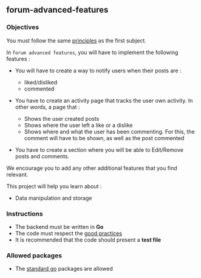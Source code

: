 ## forum-advanced-features

### Objectives

You must follow the same [principles](https://public.01-edu.org/subjects/forum/) as the first subject.

In `forum advanced features`, you will have to implement the following features :

- You will have to create a way to notify users when their posts are :

  - liked/disliked
  - commented

- You have to create an activity page that tracks the user own activity. In other words, a page that :

  - Shows the user created posts
  - Shows where the user left a like or a dislike
  - Shows where and what the user has been commenting. For this, the comment will have to be shown, as well as the post commented

- You have to create a section where you will be able to Edit/Remove posts and comments.

We encourage you to add any other additional features that you find relevant.

This project will help you learn about :

- Data manipulation and storage

### Instructions

- The backend must be written in **Go**
- The code must respect the [good practices](https://public.01-edu.org/subjects/good-practices/)
- It is recommended that the code should present a **test file**

### Allowed packages

- The [standard go](https://golang.org/pkg/) packages are allowed
